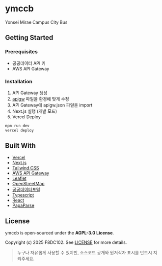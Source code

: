 # ymccb

Yonsei Mirae Campus City Bus

## Getting Started

### Prerequisites

- 공공데이터 API 키
- AWS API Gateway

### Installation

1. API Gateway 생성
2. [apigw](./apigw.json) 파일을 환경에 맞게 수정
3. API Gateway에 apigw.json 파일을 import
4. Next.js 실행 (개발 모드)
5. Vercel Deploy

```bash
npm run dev
vercel deploy
```

## Built With

- [Vercel](https://vercel.com/)
- [Next.js](https://nextjs.org/)
- [Tailwind CSS](https://tailwindcss.com/)
- [AWS API Gateway](https://aws.amazon.com/ko/api-gateway/)
- [Leaflet](https://leafletjs.com/)
- [OpenStreetMap](https://www.openstreetmap.org/)
- [공공데이터포털](https://www.data.go.kr/)
- [Typescript](https://www.typescriptlang.org/)
- [React](https://reactjs.org/)
- [PapaParse](https://www.papaparse.com/)

## License

ymccb is open-sourced under the **AGPL-3.0 License**.

Copyright (c) 2025 F8DC102.
See [LICENSE](./LICENSE) for more details.

> 누구나 자유롭게 사용할 수 있지만, 소스코드 공개와 원저작자 표시를 반드시 지켜주세요.
